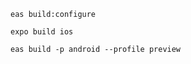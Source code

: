 ```shell
eas build:configure
```

```shell
expo build ios
```

```shell
eas build -p android --profile preview
```
